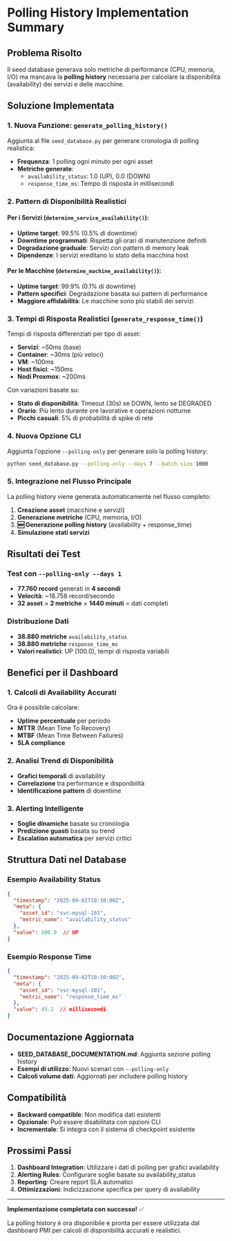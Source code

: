 # Polling History Implementation Summary

## Problema Risolto

Il seed database generava solo metriche di performance (CPU, memoria, I/O) ma mancava la **polling history** necessaria per calcolare la disponibilità (availability) dei servizi e delle macchine.

## Soluzione Implementata

### 1. Nuova Funzione: `generate_polling_history()`

Aggiunta al file `seed_database.py` per generare cronologia di polling realistica:

- **Frequenza**: 1 polling ogni minuto per ogni asset
- **Metriche generate**:
  - `availability_status`: 1.0 (UP), 0.0 (DOWN)
  - `response_time_ms`: Tempo di risposta in millisecondi

### 2. Pattern di Disponibilità Realistici

#### Per i Servizi (`determine_service_availability()`):
- **Uptime target**: 99.5% (0.5% di downtime)
- **Downtime programmati**: Rispetta gli orari di manutenzione definiti
- **Degradazione graduale**: Servizi con pattern di memory leak
- **Dipendenze**: I servizi ereditano lo stato della macchina host

#### Per le Macchine (`determine_machine_availability()`):
- **Uptime target**: 99.9% (0.1% di downtime)
- **Pattern specifici**: Degradazione basata sui pattern di performance
- **Maggiore affidabilità**: Le macchine sono più stabili dei servizi

### 3. Tempi di Risposta Realistici (`generate_response_time()`)

Tempi di risposta differenziati per tipo di asset:
- **Servizi**: ~50ms (base)
- **Container**: ~30ms (più veloci)
- **VM**: ~100ms
- **Host fisici**: ~150ms
- **Nodi Proxmox**: ~200ms

Con variazioni basate su:
- **Stato di disponibilità**: Timeout (30s) se DOWN, lento se DEGRADED
- **Orario**: Più lento durante ore lavorative e operazioni notturne
- **Picchi casuali**: 5% di probabilità di spike di rete

### 4. Nuova Opzione CLI

Aggiunta l'opzione `--polling-only` per generare solo la polling history:

```bash
python seed_database.py --polling-only --days 7 --batch-size 1000
```

### 5. Integrazione nel Flusso Principale

La polling history viene generata automaticamente nel flusso completo:

1. **Creazione asset** (macchine e servizi)
2. **Generazione metriche** (CPU, memoria, I/O)
3. **🆕 Generazione polling history** (availability + response_time)
4. **Simulazione stati servizi**

## Risultati dei Test

### Test con `--polling-only --days 1`

- **77.760 record** generati in **4 secondi**
- **Velocità**: ~18.758 record/secondo
- **32 asset** × **2 metriche** × **1440 minuti** = dati completi

### Distribuzione Dati

- **38.880 metriche** `availability_status`
- **38.880 metriche** `response_time_ms`
- **Valori realistici**: UP (100.0), tempi di risposta variabili

## Benefici per il Dashboard

### 1. Calcoli di Availability Accurati

Ora è possibile calcolare:
- **Uptime percentuale** per periodo
- **MTTR** (Mean Time To Recovery)
- **MTBF** (Mean Time Between Failures)
- **SLA compliance**

### 2. Analisi Trend di Disponibilità

- **Grafici temporali** di availability
- **Correlazione** tra performance e disponibilità
- **Identificazione pattern** di downtime

### 3. Alerting Intelligente

- **Soglie dinamiche** basate su cronologia
- **Predizione guasti** basata su trend
- **Escalation automatica** per servizi critici

## Struttura Dati nel Database

### Esempio Availability Status
```json
{
  "timestamp": "2025-09-02T10:30:00Z",
  "meta": {
    "asset_id": "svc-mysql-101",
    "metric_name": "availability_status"
  },
  "value": 100.0  // UP
}
```

### Esempio Response Time
```json
{
  "timestamp": "2025-09-02T10:30:00Z",
  "meta": {
    "asset_id": "svc-mysql-101", 
    "metric_name": "response_time_ms"
  },
  "value": 45.2  // millisecondi
}
```

## Documentazione Aggiornata

- **SEED_DATABASE_DOCUMENTATION.md**: Aggiunta sezione polling history
- **Esempi di utilizzo**: Nuovi scenari con `--polling-only`
- **Calcoli volume dati**: Aggiornati per includere polling history

## Compatibilità

- **Backward compatible**: Non modifica dati esistenti
- **Opzionale**: Può essere disabilitata con opzioni CLI
- **Incrementale**: Si integra con il sistema di checkpoint esistente

## Prossimi Passi

1. **Dashboard Integration**: Utilizzare i dati di polling per grafici availability
2. **Alerting Rules**: Configurare soglie basate su availability_status
3. **Reporting**: Creare report SLA automatici
4. **Ottimizzazioni**: Indicizzazione specifica per query di availability

---

**Implementazione completata con successo!** ✅

La polling history è ora disponibile e pronta per essere utilizzata dal dashboard PMI per calcoli di disponibilità accurati e realistici.